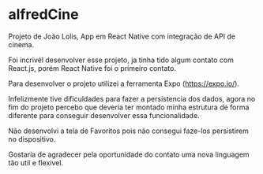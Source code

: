 # alfredCine
Projeto de João Lolis, App em React Native com integração de API de cinema.

Foi incrivél desenvolver esse projeto, ja tinha tido algum contato com React.js, porém React Native foi o primeiro contato.

Para desenvolver o projeto utilizei a ferramenta Expo (https://expo.io/).

Infelizmente tive dificuldades para fazer a persistencia dos dados, agora no fim do projeto percebo que deveria ter montado minha estrutura de forma diferente para conseguir desenvolver essa funcionalidade.

Não desenvolvi a tela de Favoritos pois não consegui faze-los persistirem no dispositivo.

Gostaria de agradecer pela oportunidade do contato uma nova linguagem tão util e flexivel.

